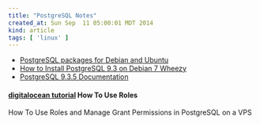 ```yaml
---
title: "PostgreSQL Notes"
created_at: Sun Sep  11 05:00:01 MDT 2014
kind: article
tags: [ 'linux' ]
---
```


* [PostgreSQL packages for Debian and Ubuntu](https://wiki.postgresql.org/wiki/Apt)
* [How to Install PostgreSQL 9.3 on Debian 7 Wheezy](http://www.pontikis.net/blog/postgresql-9-debian-7-wheezy)
* [PostgreSQL 9.3.5 Documentation](http://www.postgresql.org/docs/9.3/static/index.html)

#### [digitalocean tutorial](https://www.digitalocean.com/community/tutorials/how-to-use-roles-and-manage-grant-permissions-in-postgresql-on-a-vps--2) How To Use Roles

How To Use Roles and Manage Grant Permissions in PostgreSQL on a VPS

